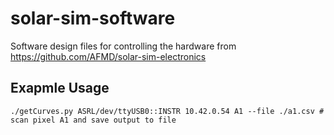 # solar-sim-software
Software design files for controlling the hardware from https://github.com/AFMD/solar-sim-electronics

## Exapmle Usage 

```
./getCurves.py ASRL/dev/ttyUSB0::INSTR 10.42.0.54 A1 --file ./a1.csv # scan pixel A1 and save output to file
```
